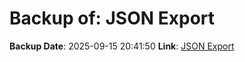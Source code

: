 # Backup of: JSON Export

**Backup Date**: 2025-09-15 20:41:50
**Link**: [JSON Export](https://przemienniki.eu/eksport-danych/json/)
